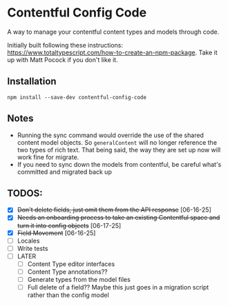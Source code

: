 # Contentful Config Code

A way to manage your contentful content types and models through code.

Initially built following these instructions: https://www.totaltypescript.com/how-to-create-an-npm-package.
Take it up with Matt Pocock if you don't like it.

## Installation

`npm install --save-dev contentful-config-code`

## Notes

- Running the sync command would override the use of the shared content model objects. So `generalContent` will no longer reference the two types of rich text. That being said, the way they are set up now will work fine for migrate.
- If you need to sync down the models from contentful, be careful what's committed and migrated back up

## TODOS:

- [x] ~~Don't delete fields, just omit them from the API response~~ [06-16-25]
- [x] ~~Needs an onboarding process to take an existing Contentful space and turn it into config objects~~ [06-17-25]
- [x] ~~Field Movement~~ [06-16-25]
- [ ] Locales
- [ ] Write tests
- [ ] LATER
  - [ ] Content Type editor interfaces
  - [ ] Content Type annotations??
  - [ ] Generate types from the model files
  - [ ] Full delete of a field?? Maybe this just goes in a migration script rather than the config model

